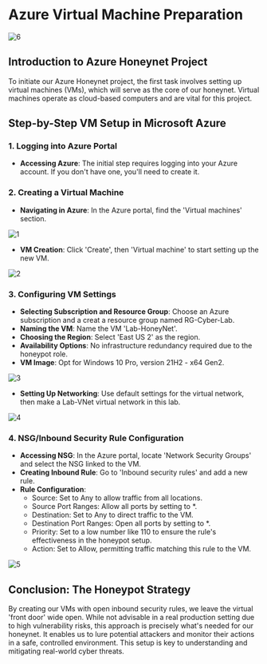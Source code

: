 # Azure Virtual Machine Preparation

![6](https://github.com/DanialKeith/AzureVirtualMachinePrep/assets/154257195/dca1013f-4d93-4f2b-9e43-b67b1e015272)


## Introduction to Azure Honeynet Project
To initiate our Azure Honeynet project, the first task involves setting up virtual machines (VMs), which will serve as the core of our honeynet. Virtual machines operate as cloud-based computers and are vital for this project.

## Step-by-Step VM Setup in Microsoft Azure
### 1. Logging into Azure Portal
-	**Accessing Azure**: The initial step requires logging into your Azure account. If you don't have one, you'll need to create it.
### 2. Creating a Virtual Machine
-	**Navigating in Azure**: In the Azure portal, find the 'Virtual machines' section.
  
![1](https://github.com/DanialKeith/AzureVirtualMachinePrep/assets/154257195/62b8b472-6b5c-4fd2-b4b0-e3544506fb7d)


-	**VM Creation**: Click 'Create', then 'Virtual machine' to start setting up the new VM.
  
![2](https://github.com/DanialKeith/AzureVirtualMachinePrep/assets/154257195/8b99f9ec-6723-497c-8cb5-5ca340d96405)


### 3. Configuring VM Settings
-	**Selecting Subscription and Resource Group**: Choose an Azure subscription and a creat a resource group named RG-Cyber-Lab.
-	**Naming the VM**: Name the VM 'Lab-HoneyNet'.
-	**Choosing the Region**: Select 'East US 2' as the region.
-	**Availability Options**: No infrastructure redundancy required due to the honeypot role.
-	**VM Image**: Opt for Windows 10 Pro, version 21H2 - x64 Gen2.
  
![3](https://github.com/DanialKeith/AzureVirtualMachinePrep/assets/154257195/2b48441b-d0bf-43e5-9792-2e9ef40617b0)


-	**Setting Up Networking**: Use default settings for the virtual network, then make a Lab-VNet virtual network in this lab.
  
![4](https://github.com/DanialKeith/AzureVirtualMachinePrep/assets/154257195/7d73dc63-14ab-4567-9a9e-edd0c8ff9d1a)

  
### 4. NSG/Inbound Security Rule Configuration
-	**Accessing NSG**: In the Azure portal, locate 'Network Security Groups' and select the NSG linked to the VM.
-	**Creating Inbound Rule**: Go to 'Inbound security rules' and add a new rule.
-	**Rule Configuration**:
    -	Source: Set to Any to allow traffic from all locations. 
    -	Source Port Ranges: Allow all ports by setting to *.
    -	Destination: Set to Any to direct traffic to the VM.
    -	Destination Port Ranges: Open all ports by setting to *.
    -	Priority: Set to a low number like 110 to ensure the rule's effectiveness in the honeypot setup.
    -	Action: Set to Allow, permitting traffic matching this rule to the VM.
      
![5](https://github.com/DanialKeith/AzureVirtualMachinePrep/assets/154257195/63c22cc9-fa86-4dc2-b875-d984904cf290)


## Conclusion: The Honeypot Strategy
By creating our VMs with open inbound security rules, we leave the virtual 'front door' wide open. While not advisable in a real production setting due to high vulnerability risks, this approach is precisely what's needed for our honeynet. It enables us to lure potential attackers and monitor their actions in a safe, controlled environment. This setup is key to understanding and mitigating real-world cyber threats.

